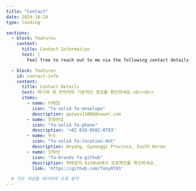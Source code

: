 ```yaml
---
title: "Contact"
date: 2024-10-24
type: landing

sections:
  - block: features
    content:
      title: Contact Information
      text: |
        Feel free to reach out to me via the following contact details. You can also check out my GitHub profile for more information and projects.

  - block: features
    id: contact-info
    content:
      title: Contact Details
      text: 여기에 제 연락처와 기본적인 정보를 확인하세요.<br><br>
      items:
        - name: 이메일
          icon: "fa-solid fa-envelope"
          description: qazwsx11006@naver.com
        - name: 전화번호
          icon: "fa-solid fa-phone"
          description: '+82 010-9502-0783'
        - name: 주소
          icon: "fa-solid fa-location-dot"
          description: Anyang, Gyeonggi Province, South Korea
        - name: 깃허브
          icon: "fa-brands fa-github"
          description: 박태호의 GitHub에서 프로젝트를 확인하세요.
          link: 'https://github.com/Tony0783'

  # 지도 섹션을 제거하여 오류 방지
---
```

